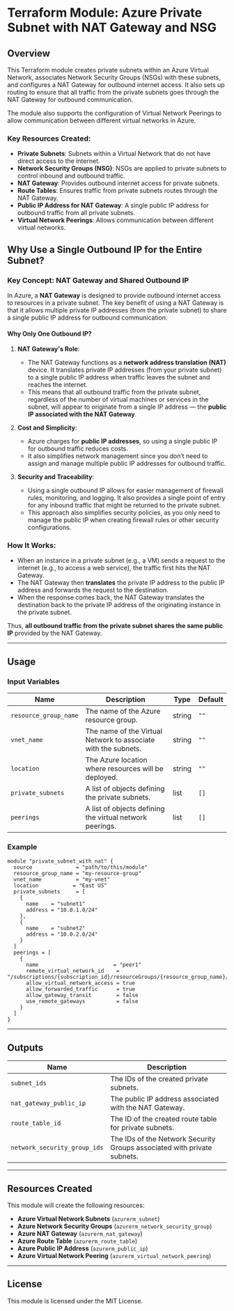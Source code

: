 
# Terraform Module: Azure Private Subnet with NAT Gateway and NSG

## Overview

This Terraform module creates private subnets within an Azure Virtual Network, associates Network Security Groups (NSGs) with these subnets, and configures a NAT Gateway for outbound internet access. It also sets up routing to ensure that all traffic from the private subnets goes through the NAT Gateway for outbound communication.

The module also supports the configuration of Virtual Network Peerings to allow communication between different virtual networks in Azure.

### Key Resources Created:
- **Private Subnets**: Subnets within a Virtual Network that do not have direct access to the internet.
- **Network Security Groups (NSG)**: NSGs are applied to private subnets to control inbound and outbound traffic.
- **NAT Gateway**: Provides outbound internet access for private subnets.
- **Route Tables**: Ensures traffic from private subnets routes through the NAT Gateway.
- **Public IP Address for NAT Gateway**: A single public IP address for outbound traffic from all private subnets.
- **Virtual Network Peerings**: Allows communication between different virtual networks.

## Why Use a Single Outbound IP for the Entire Subnet?

### Key Concept: **NAT Gateway and Shared Outbound IP**

In Azure, a **NAT Gateway** is designed to provide outbound internet access to resources in a private subnet. The key benefit of using a NAT Gateway is that it allows multiple private IP addresses (from the private subnet) to share a single public IP address for outbound communication.

#### Why Only One Outbound IP?

1. **NAT Gateway's Role**:
   - The NAT Gateway functions as a **network address translation (NAT)** device. It translates private IP addresses (from your private subnet) to a single public IP address when traffic leaves the subnet and reaches the internet.
   - This means that all outbound traffic from the private subnet, regardless of the number of virtual machines or services in the subnet, will appear to originate from a single IP address — the **public IP associated with the NAT Gateway**.

2. **Cost and Simplicity**:
   - Azure charges for **public IP addresses**, so using a single public IP for outbound traffic reduces costs.
   - It also simplifies network management since you don’t need to assign and manage multiple public IP addresses for outbound traffic.

3. **Security and Traceability**:
   - Using a single outbound IP allows for easier management of firewall rules, monitoring, and logging. It also provides a single point of entry for any inbound traffic that might be returned to the private subnet.
   - This approach also simplifies security policies, as you only need to manage the public IP when creating firewall rules or other security configurations.

### How It Works:
- When an instance in a private subnet (e.g., a VM) sends a request to the internet (e.g., to access a web service), the traffic first hits the NAT Gateway.
- The NAT Gateway then **translates** the private IP address to the public IP address and forwards the request to the destination.
- When the response comes back, the NAT Gateway translates the destination back to the private IP address of the originating instance in the private subnet.

Thus, **all outbound traffic from the private subnet shares the same public IP** provided by the NAT Gateway.

---

## Usage

### Input Variables

| Name                          | Description                                                                 | Type   | Default   |
|-------------------------------|-----------------------------------------------------------------------------|--------|-----------|
| `resource_group_name`          | The name of the Azure resource group.                                        | string | `""`      |
| `vnet_name`                    | The name of the Virtual Network to associate with the subnets.               | string | `""`      |
| `location`                     | The Azure location where resources will be deployed.                        | string | `""`      |
| `private_subnets`              | A list of objects defining the private subnets.                             | list   | `[]`      |
| `peerings`                     | A list of objects defining the virtual network peerings.                     | list   | `[]`      |

### Example

```hcl
module "private_subnet_with_nat" {
  source              = "path/to/this/module"
  resource_group_name = "my-resource-group"
  vnet_name           = "my-vnet"
  location           = "East US"
  private_subnets     = [
    {
      name    = "subnet1"
      address = "10.0.1.0/24"
    },
    {
      name    = "subnet2"
      address = "10.0.2.0/24"
    }
  ]
  peerings = [
    {
      name                        = "peer1"
      remote_virtual_network_id    = "/subscriptions/{subscription_id}/resourceGroups/{resource_group_name}/providers/Microsoft.Network/virtualNetworks/{remote_vnet_name}"
      allow_virtual_network_access = true
      allow_forwarded_traffic      = true
      allow_gateway_transit        = false
      use_remote_gateways          = false
    }
  ]
}
```

---

## Outputs

| Name                        | Description                                                             |
|-----------------------------|-------------------------------------------------------------------------|
| `subnet_ids`                | The IDs of the created private subnets.                                 |
| `nat_gateway_public_ip`     | The public IP address associated with the NAT Gateway.                  |
| `route_table_id`            | The ID of the created route table for private subnets.                  |
| `network_security_group_ids`| The IDs of the Network Security Groups associated with private subnets. |

---

## Resources Created

This module will create the following resources:

- **Azure Virtual Network Subnets** (`azurerm_subnet`)
- **Azure Network Security Groups** (`azurerm_network_security_group`)
- **Azure NAT Gateway** (`azurerm_nat_gateway`)
- **Azure Route Table** (`azurerm_route_table`)
- **Azure Public IP Address** (`azurerm_public_ip`)
- **Azure Virtual Network Peering** (`azurerm_virtual_network_peering`)

---

## License

This module is licensed under the MIT License.